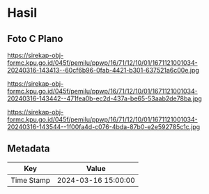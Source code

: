 # Hasil

## Foto C Plano

https://sirekap-obj-formc.kpu.go.id/045f/pemilu/ppwp/16/71/12/10/01/1671121001034-20240316-143413--60cf6b96-0fab-4421-b301-637521a6c00e.jpg

https://sirekap-obj-formc.kpu.go.id/045f/pemilu/ppwp/16/71/12/10/01/1671121001034-20240316-143442--471fea0b-ec2d-437a-be65-53aab2de78ba.jpg

https://sirekap-obj-formc.kpu.go.id/045f/pemilu/ppwp/16/71/12/10/01/1671121001034-20240316-143544--1f00fa4d-c076-4bda-87b0-e2e592785c1c.jpg


## Metadata

| Key        | Value               |
| ---------- | ------------------- |
| Time Stamp | 2024-03-16 15:00:00 |



